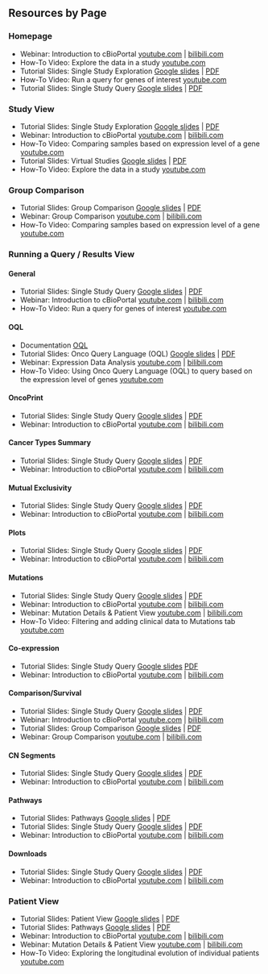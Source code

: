 ## Resources by Page

### Homepage
* Webinar: Introduction to cBioPortal [youtube.com](https://www.youtube.com/watch?v=fPIAxH--cSo) | [bilibili.com](https://www.bilibili.com/video/BV1tf4y1m7Lp)
* How-To Video: Explore the data in a study [youtube.com](https://www.youtube.com/watch?v=N8ffDgkqDWc)
* Tutorial Slides: Single Study Exploration [Google slides](https://www.cbioportal.org/tutorials#single-study-exploration) | [PDF](https://raw.githubusercontent.com/cBioPortal/cbioportal/master/docs/tutorials/cBioPortal%20Tutorial%201%20Single%20Study%20Exploration.pdf)
* How-To Video: Run a query for genes of interest [youtube.com](https://www.youtube.com/watch?v=MH-kY5usA70)
* Tutorial Slides: Single Study Query [Google slides](https://www.cbioportal.org/tutorials#single-study-query) | [PDF](https://raw.githubusercontent.com/cBioPortal/cbioportal/master/docs/tutorials/cBioPortal%20Tutorial%202%20Single%20Study%20Query.pdf)


### Study View
* Tutorial Slides: Single Study Exploration [Google slides](https://www.cbioportal.org/tutorials#single-study-exploration) | [PDF](https://raw.githubusercontent.com/cBioPortal/cbioportal/master/docs/tutorials/cBioPortal%20Tutorial%201%20Single%20Study%20Exploration.pdf)
* Webinar: Introduction to cBioPortal [youtube.com](https://www.youtube.com/watch?v=fPIAxH--cSo&t=760s) | [bilibili.com](https://www.bilibili.com/video/BV1tf4y1m7Lp)
* How-To Video: Comparing samples based on expression level of a gene [youtube.com](https://www.youtube.com/watch?v=HTiKUXk0j0s)
* Tutorial Slides: Virtual Studies [Google slides](https://www.cbioportal.org/tutorials#virtual-studies) | [PDF](https://raw.githubusercontent.com/cBioPortal/cbioportal/master/docs/tutorials/cBioPortal%20Tutorial%204%20Virtual%20Studies.pdf)
* How-To Video: Explore the data in a study [youtube.com](https://www.youtube.com/watch?v=N8ffDgkqDWc)


### Group Comparison
* Tutorial Slides: Group Comparison [Google slides](https://www.cbioportal.org/tutorials#group-comparison) | [PDF](https://raw.githubusercontent.com/cBioPortal/cbioportal/master/docs/tutorials/cBioPortal%20Tutorial%205%20Onco%20Query%20Language.pdf)
* Webinar: Group Comparison [youtube.com](https://www.youtube.com/watch?v=Tx4HZCrIe5c) | [bilibili.com](https://www.bilibili.com/video/BV1VZ4y1W76p)
* How-To Video: Comparing samples based on expression level of a gene [youtube.com](https://www.youtube.com/watch?v=HTiKUXk0j0s)

### Running a Query / Results View
#### General
* Tutorial Slides: Single Study Query [Google slides](https://www.cbioportal.org/tutorials#single-study-query) | [PDF](https://raw.githubusercontent.com/cBioPortal/cbioportal/master/docs/tutorials/cBioPortal%20Tutorial%202%20Single%20Study%20Query.pdf)
* Webinar: Introduction to cBioPortal [youtube.com](https://www.youtube.com/watch?v=fPIAxH--cSo&t=1462s) | [bilibili.com](https://www.bilibili.com/video/BV1tf4y1m7Lp)
* How-To Video: Run a query for genes of interest [youtube.com](https://www.youtube.com/watch?v=MH-kY5usA70)


#### OQL
* Documentation [OQL](/user-guide/oql.md)
* Tutorial Slides: Onco Query Language (OQL) [Google slides](https://www.cbioportal.org/tutorials#oql) | [PDF](https://raw.githubusercontent.com/cBioPortal/cbioportal/master/docs/tutorials/cBioPortal%20Tutorial%205%20Onco%20Query%20Language.pdf)
* Webinar: Expression Data Analysis [youtube.com](https://www.youtube.com/watch?v=YUxVv6pkxD4&t=1559s) | [bilibili.com](https://www.bilibili.com/video/BV1HK4y1t7dE)
* How-To Video: Using Onco Query Language (OQL) to query based on the expression level of genes [youtube.com](https://www.youtube.com/watch?v=kHlFXw2TMzc)


#### OncoPrint
* Tutorial Slides: Single Study Query [Google slides](https://www.cbioportal.org/tutorials#single-study-query) | [PDF](https://raw.githubusercontent.com/cBioPortal/cbioportal/master/docs/tutorials/cBioPortal%20Tutorial%202%20Single%20Study%20Query.pdf)
* Webinar: Introduction to cBioPortal [youtube.com](https://www.youtube.com/watch?v=fPIAxH--cSo&t=1682s) | [bilibili.com](https://www.bilibili.com/video/BV1tf4y1m7Lp)

#### Cancer Types Summary
* Tutorial Slides: Single Study Query [Google slides](https://www.cbioportal.org/tutorials#single-study-query) | [PDF](https://raw.githubusercontent.com/cBioPortal/cbioportal/master/docs/tutorials/cBioPortal%20Tutorial%202%20Single%20Study%20Query.pdf)
* Webinar: Introduction to cBioPortal [youtube.com](https://www.youtube.com/watch?v=fPIAxH--cSo&t=2024s) | [bilibili.com](https://www.bilibili.com/video/BV1tf4y1m7Lp)

#### Mutual Exclusivity
* Tutorial Slides: Single Study Query [Google slides](https://www.cbioportal.org/tutorials#single-study-query) | [PDF](https://raw.githubusercontent.com/cBioPortal/cbioportal/master/docs/tutorials/cBioPortal%20Tutorial%202%20Single%20Study%20Query.pdf)
* Webinar: Introduction to cBioPortal [youtube.com](https://www.youtube.com/watch?v=fPIAxH--cSo&t=1822s) | [bilibili.com](https://www.bilibili.com/video/BV1tf4y1m7Lp)

#### Plots
* Tutorial Slides: Single Study Query [Google slides](https://www.cbioportal.org/tutorials#single-study-query) | [PDF](https://raw.githubusercontent.com/cBioPortal/cbioportal/master/docs/tutorials/cBioPortal%20Tutorial%202%20Single%20Study%20Query.pdf)
* Webinar: Introduction to cBioPortal [youtube.com](https://www.youtube.com/watch?v=fPIAxH--cSo&t=2060s) | [bilibili.com](https://www.bilibili.com/video/BV1tf4y1m7Lp)
#### Mutations
* Tutorial Slides: Single Study Query [Google slides](https://www.cbioportal.org/tutorials#single-study-query) | [PDF](https://raw.githubusercontent.com/cBioPortal/cbioportal/master/docs/tutorials/cBioPortal%20Tutorial%202%20Single%20Study%20Query.pdf)
* Webinar: Introduction to cBioPortal [youtube.com](https://www.youtube.com/watch?v=fPIAxH--cSo&t=2149s) | [bilibili.com](https://www.bilibili.com/video/BV1tf4y1m7Lp)
* Webinar: Mutation Details & Patient View [youtube.com](https://www.youtube.com/watch?v=uJsp9kd2jIk) | [bilibili.com](https://www.bilibili.com/video/BV1Qf4y1m7Lx)
* How-To Video: Filtering and adding clinical data to Mutations tab [youtube.com](https://www.youtube.com/watch?v=q9No2073c5o)

#### Co-expression
* Tutorial Slides: Single Study Query [Google slides](https://www.cbioportal.org/tutorials#single-study-query) [PDF](https://raw.githubusercontent.com/cBioPortal/cbioportal/master/docs/tutorials/cBioPortal%20Tutorial%202%20Single%20Study%20Query.pdf)
* Webinar: Introduction to cBioPortal [youtube.com](https://www.youtube.com/watch?v=fPIAxH--cSo&t=2277s) | [bilibili.com](https://www.bilibili.com/video/BV1tf4y1m7Lp)

#### Comparison/Survival
* Tutorial Slides: Single Study Query [Google slides](https://www.cbioportal.org/tutorials#single-study-query) | [PDF](https://raw.githubusercontent.com/cBioPortal/cbioportal/master/docs/tutorials/cBioPortal%20Tutorial%202%20Single%20Study%20Query.pdf)
* Webinar: Introduction to cBioPortal [youtube.com](https://www.youtube.com/watch?v=fPIAxH--cSo&t=2334s) | [bilibili.com](https://www.bilibili.com/video/BV1tf4y1m7Lp)
* Tutorial Slides: Group Comparison [Google slides](https://www.cbioportal.org/tutorials#group-comparison) | [PDF](https://raw.githubusercontent.com/cBioPortal/cbioportal/master/docs/tutorials/cBioPortal%20Tutorial%205%20Onco%20Query%20Language.pdf)
* Webinar: Group Comparison [youtube.com](https://www.youtube.com/watch?v=Tx4HZCrIe5c) | [bilibili.com](https://www.bilibili.com/video/BV1VZ4y1W76p)

#### CN Segments
* Tutorial Slides: Single Study Query [Google slides](https://www.cbioportal.org/tutorials#single-study-query) | [PDF](https://raw.githubusercontent.com/cBioPortal/cbioportal/master/docs/tutorials/cBioPortal%20Tutorial%202%20Single%20Study%20Query.pdf)
* Webinar: Introduction to cBioPortal [youtube.com](https://www.youtube.com/watch?v=fPIAxH--cSo&t=2449s) | [bilibili.com](https://www.bilibili.com/video/BV1tf4y1m7Lp)

#### Pathways
* Tutorial Slides: Pathways [Google slides](https://www.cbioportal.org/tutorials#pathways) | [PDF](https://raw.githubusercontent.com/cBioPortal/cbioportal/master/docs/tutorials/cBioPortal%20Tutorial%207%20Pathways.pdf)
* Tutorial Slides: Single Study Query [Google slides](https://www.cbioportal.org/tutorials#single-study-query) | [PDF](https://raw.githubusercontent.com/cBioPortal/cbioportal/master/docs/tutorials/cBioPortal%20Tutorial%202%20Single%20Study%20Query.pdf)
* Webinar: Introduction to cBioPortal [youtube.com](https://www.youtube.com/watch?v=fPIAxH--cSo&t=2512s) | [bilibili.com](https://www.bilibili.com/video/BV1tf4y1m7Lp)

#### Downloads
* Tutorial Slides: Single Study Query [Google slides](https://www.cbioportal.org/tutorials#single-study-query) | [PDF](https://raw.githubusercontent.com/cBioPortal/cbioportal/master/docs/tutorials/cBioPortal%20Tutorial%202%20Single%20Study%20Query.pdf)
* Webinar: Introduction to cBioPortal [youtube.com](https://www.youtube.com/watch?v=fPIAxH--cSo&t=2543s) | [bilibili.com](https://www.bilibili.com/video/BV1tf4y1m7Lp)

### Patient View
* Tutorial Slides: Patient View [Google slides](https://www.cbioportal.org/tutorials#patient-view) | [PDF](https://raw.githubusercontent.com/cBioPortal/cbioportal/master/docs/tutorials/cBioPortal%20Tutorial%203%20Patient%20View.pdf)
* Tutorial Slides: Pathways [Google slides](https://www.cbioportal.org/tutorials#pathways) | [PDF](https://raw.githubusercontent.com/cBioPortal/cbioportal/master/docs/tutorials/cBioPortal%20Tutorial%207%20Pathways.pdf)
* Webinar: Introduction to cBioPortal [youtube.com](https://www.youtube.com/watch?v=fPIAxH--cSo&t=1022s) | [bilibili.com](https://www.bilibili.com/video/BV1tf4y1m7Lp)
* Webinar: Mutation Details & Patient View [youtube.com](https://www.youtube.com/watch?v=uJsp9kd2jIk) | [bilibili.com](https://www.bilibili.com/video/BV1Qf4y1m7Lx)
* How-To Video: Exploring the longitudinal evolution of individual patients [youtube.com](https://www.youtube.com/watch?v=Hbbs-tHh9LQ)
